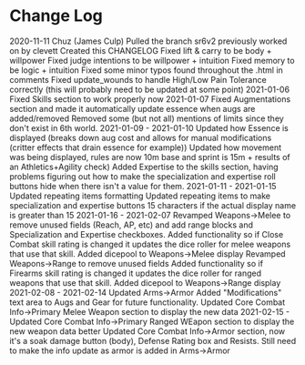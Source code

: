 Change Log
==============================================
2020-11-11 Chuz (James Culp)
	Pulled the branch sr6v2 previously worked on by clevett
	Created this CHANGELOG
	Fixed lift & carry to be body + willpower
	Fixed judge intentions to be willpower + intuition
	Fixed memory to be logic + intuition
	Fixed some minor typos found throughout the .html in comments
	Fixed update_wounds to handle High/Low Pain Tolerance correctly (this will probably need to be updated at some point)
2021-01-06
	Fixed Skills section to work properly now
2021-01-07
	Fixed Augmentations section and made it automatically update essence when augs are added/removed
	Removed some (but not all) mentions of limits since they don't exist in 6th world.
2021-01-09 - 2021-01-10
	Updated how Essence is displayed (breaks down aug cost and allows for manual modifications (critter effects that drain essence for example))
	Updated how movement was being displayed, rules are now 10m base and sprint is 15m + results of an Athletics+Agility check)
	Added Expertise to the skills section, having problems figuring out how to make the specialization and expertise roll buttons hide when there isn't a value for them.
2021-01-11 - 2021-01-15
	Updated repeating items formatting
	Updated repeating items to make specialization and expertise buttons 15 characters if the actual display name is greater than 15
2021-01-16 - 2021-02-07
	Revamped Weapons->Melee to remove unused fields (Reach, AP, etc) and add range blocks and Specialization and Expertise checkboxes.
	Added functionality so if Close Combat skill rating is changed it updates the dice roller for melee weapons that use that skill.
	Added dicepool to Weapons->Melee display
	Revamped Weapons->Range to remove unused fields
	Added functionality so if Firearms skill rating is changed it updates the dice roller for ranged weapons that use that skill.
	Added dicepool to Weapons->Range display
2021-02-08 - 2021-02-14
	Updated Arms->Armor
	Added "Modifications" text area to Augs and Gear for future functionality.
	Updated Core Combat Info->Primary Melee Weapon section to display the new data
2021-02-15 - 
	Updated Core Combat Info->Primary Ranged WEapon section to display the new weapon data better
	Updated Core Combat Info->Armor section, now it's a soak damage button (body), Defense Rating box and Resists.  Still need to make the info update as armor is added in Arms->Armor
	
	



